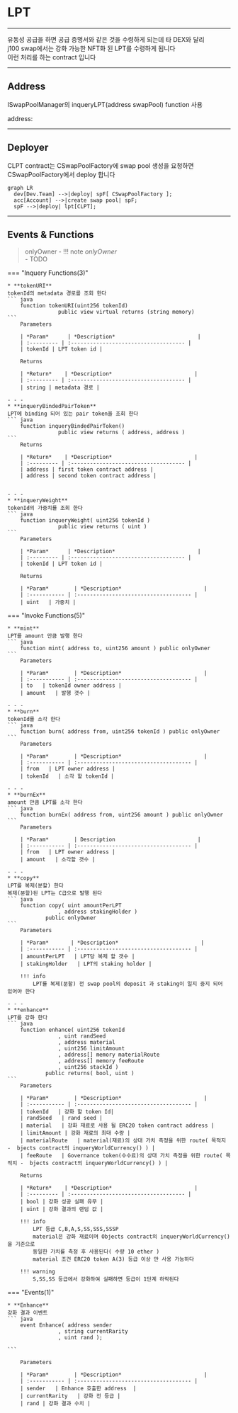 # **LPT**
- - -
유동성 공급을 하면 공급 증명서와 같은 것을 수령하게 되는데 타 DEX와 달리    
j100 swap에서는 강화 가능한 NFT화 된 LPT를 수령하게 됩니다   
이런 처리를 하는 contract 입니다   

- - -
## **Address**
ISwapPoolManager의 inqueryLPT(address swapPool) function 사용

address:   
- - -

## **Deployer**

CLPT contract는 CSwapPoolFactory에 swap pool 생성을 요청하면   
CSwapPoolFactory에서 deploy 합니다   

``` mermaid
graph LR
  dev[Dev.Team] -->|deploy| spF[ CSwapPoolFactory ];
  acc[Account] -->|create swap pool| spF;
  spF -->|deploy| lpt[CLPT];
```
- - -

## **Events & Functions**

> onlyOwner - 
!!! note
    *onlyOwner*   
    - TODO

=== "Inquery Functions(3)"

    * **tokenURI**   
    tokenId의 metadata 경로를 조회 한다
    ``` java
        function tokenURI(uint256 tokenId) 
                    public view virtual returns (string memory)
    ```   
        Parameters     
           
        | *Param*      | *Description*                          |
        | :--------- | :------------------------------------ |
        | tokenId | LPT token id |

        Returns     

        | *Return*    | *Description*                          |
        | :--------- | :------------------------------------ |
        | string | metadata 경로 |

    - - - 
    * **inqueryBindedPairToken**   
    LPT에 binding 되어 있는 pair token을 조회 한다
    ``` java
        function inqueryBindedPairToken() 
                    public view returns ( address, address ) 
    ```  
        Returns     

        | *Return*    | *Description*                          |
        | :--------- | :------------------------------------ |
        | address | first token contract address |
        | address | second token contract address |


    - - - 
    * **inqueryWeight**   
    tokenId의 가중치를 조회 한다
    ``` java
        function inqueryWeight( uint256 tokenId ) 
                    public view returns ( uint )
    ```  
        Parameters     
           
        | *Param*      | *Description*                          |
        | :--------- | :------------------------------------ |
        | tokenId | LPT token id |

        Returns     
           
        | *Param*        | *Description*                          |
        | :----------- | :------------------------------------ |
        | uint   | 가중치 |



    
=== "Invoke Functions(5)"

    * **mint**   
    LPT를 amount 만큼 발행 한다
    ``` java
        function mint( address to, uint256 amount ) public onlyOwner 
    ```  
        Parameters     
           
        | *Param*        | *Description*                          |
        | :----------- | :------------------------------------ |
        | to   | tokenId owner address |
        | amount   | 발행 갯수 |   

    - - - 
    * **burn**   
    tokenId를 소각 한다
    ``` java
        function burn( address from, uint256 tokenId ) public onlyOwner
    ```  
        Parameters     
           
        | *Param*        | *Description*                          |
        | :----------- | :------------------------------------ |
        | from   | LPT owner address |
        | tokenId   | 소각 할 tokenId |  
        
    - - - 
    * **burnEx**   
    amount 만큼 LPT를 소각 한다
    ``` java
        function burnEx( address from, uint256 amount ) public onlyOwner
    ```  
        Parameters     
           
        | *Param*        | Description                          |
        | :----------- | :------------------------------------ |
        | from   | LPT owner address |
        | amount   | 소각할 갯수 |  

    - - - 
    * **copy**   
    LPT를 복제(분할) 한다   
    복제(분할)된 LPT는 C급으로 발행 된다   
    ``` java
        function copy( uint amountPerLPT
                    , address stakingHolder ) 
                public onlyOwner
    ```  
        Parameters     
           
        | *Param*       | *Description*                          |
        | :----------- | :------------------------------------ |
        | amountPerLPT   | LPT당 복제 할 갯수 |
        | stakingHolder   | LPT의 staking holder |           

        !!! info
            LPT를 복제(분할) 전 swap pool의 deposit 과 staking이 일지 중지 되어 있어야 한다      

    - - - 
    * **enhance**   
    LPT를 강화 한다   
    ``` java
        function enhance( uint256 tokenId
                    , uint randSeed        
                    , address material
                    , uint256 limitAmount
                    , address[] memory materialRoute
                    , address[] memory feeRoute
                    , uint256 stackId ) 
                public returns( bool, uint )
    ```  
        Parameters     
           
        | *Param*        | *Description*                          |
        | :----------- | :------------------------------------ |
        | tokenId   | 강화 할 token Id|
        | randSeed   | rand seed |        
        | material   | 강화 재료로 사용 될 ERC20 token contract address | 
        | limitAmount | 강화 재료의 최대 수량 |
        | materialRoute   | material(재료)의 상대 가치 측정을 위한 route( 목적지 -  bjects contract의 inqueryWorldCurrency() ) |         
        | feeRoute   | Governance token(수수료)의 상대 가치 측정을 위한 route( 목적지 -  bjects contract의 inqueryWorldCurrency() ) |    

        Returns     

        | *Return*    | *Description*                          |
        | :--------- | :------------------------------------ |
        | bool | 강화 성공 실패 유무 |
        | uint | 강화 결과의 랜덤 값 |     

        !!! info            
            LPT 등급 C,B,A,S,SS,SSS,SSSP    
            material은 강화 재료이며 Objects contract의 inqueryWorldCurrency()을 기준으로    
            동일한 가치를 측정 후 사용된다( 수량 10 ether )   
            material 조건 ERC20 token A(3) 등급 이상 만 사용 가능하다   

        !!! warning
            S,SS,SS 등급에서 강화하여 실패하면 등급이 1단계 하락된다
    
=== "Events(1)"


    * **Enhance**   
    강화 결과 이벤트
    ``` java
        event Enhance( address sender
                    , string currentRarity
                    , uint rand );

    ```  

        Parameters     
           
        | *Param*        | *Description*                          |
        | :----------- | :------------------------------------ |
        | sender   | Enhance 호출한 address  |
        | currentRarity   | 강화 전 등급 |   
        | rand | 강화 결과 수치 |   
